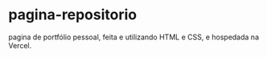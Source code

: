 # pagina-repositorio
pagina de portfólio pessoal, feita e utilizando HTML e CSS, e hospedada na Vercel.
